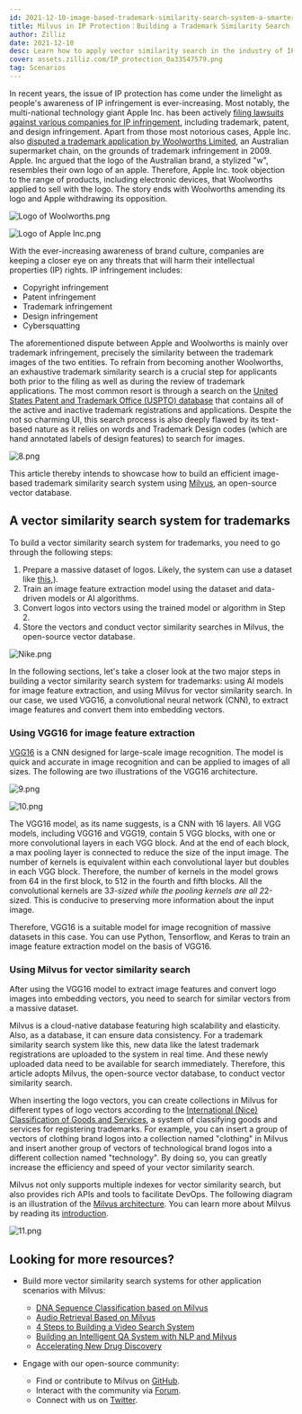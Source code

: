 ```yaml
---
id: 2021-12-10-image-based-trademark-similarity-search-system-a-smarter-solution-to-ip-protection.md
title: Milvus in IP Protection：Building a Trademark Similarity Search System with Milvus 
author: Zilliz
date: 2021-12-10
desc: Learn how to apply vector similarity search in the industry of IP protection.
cover: assets.zilliz.com/IP_protection_0a33547579.png
tag: Scenarios
---
```


In recent years, the issue of IP protection has come under the limelight as people's awareness of IP infringement is ever-increasing. Most notably, the multi-national technology giant Apple Inc. has been actively [filing lawsuits against various companies for IP infringement](https://en.wikipedia.org/wiki/Apple_Inc._litigation), including trademark, patent, and design infringement. Apart from those most notorious cases, Apple Inc. also [disputed a trademark application by Woolworths Limited](https://www.smh.com.au/business/apple-bites-over-woolworths-logo-20091005-ghzr.html), an Australian supermarket chain, on the grounds of trademark infringement in 2009.  Apple. Inc argued that the logo of the Australian brand, a stylized "w", resembles their own logo of an apple. Therefore, Apple Inc. took objection to the range of products, including electronic devices, that Woolworths applied to sell with the logo. The story ends with Woolworths amending its logo and Apple withdrawing its opposition.

![Logo of Woolworths.png](https://assets.zilliz.com/Logo_of_Woolworths_b04ece5b20.png "Logo of Woolworths.")


![Logo of Apple Inc.png](https://assets.zilliz.com/Logo_of_Apple_Inc_181e5bd5f8.png "Logo of Apple Inc.")



With the ever-increasing awareness of brand culture, companies are keeping a closer eye on any threats that will harm their intellectual properties (IP) rights. IP infringement includes:

- Copyright infringement
- Patent infringement
- Trademark infringement
- Design infringement
- Cybersquatting

The aforementioned dispute between Apple and Woolworths is mainly over trademark infringement, precisely the similarity between the trademark images of the two entities. To refrain from becoming another Woolworths, an exhaustive trademark similarity search is a crucial step for applicants both prior to the filing as well as during the review of trademark applications. The most common resort is through a search on the [United States Patent and Trademark Office (USPTO) database](https://tmsearch.uspto.gov/search/search-information) that contains all of the active and inactive trademark registrations and applications. Despite the not so charming UI, this search process is also deeply flawed by its text-based nature as it relies on words and Trademark Design codes (which are hand annotated labels of design features) to search for images.

![8.png](https://assets.zilliz.com/image_8_b2fff6ca11.png "The text-based trademark search options offered by the Trademark Electronic Search System (TESS).")


This article thereby intends to showcase how to build an efficient image-based trademark similarity search system using [Milvus](https://milvus.io), an open-source vector database.

## A vector similarity search system for trademarks

To build a vector similarity search system for trademarks, you need to go through the following steps:

1. Prepare a massive dataset of logos. Likely, the system can use a dataset like [this](https://developer.uspto.gov/product/trademark-24-hour-box-and-supplemental),).
2. Train an image feature extraction model using the dataset and data-driven models or AI algorithms.
3. Convert logos into vectors using the trained model or algorithm in Step 2.
4. Store the vectors and conduct vector similarity searches in Milvus, the open-source vector database.

![Nike.png](https://assets.zilliz.com/trademark_system_e9700df555.png "A demo of the vector similarity search system for trademarks.")


In the following sections, let's take a closer look at the two major steps in building a vector similarity search system for trademarks: using AI models for image feature extraction, and using Milvus for vector similarity search. In our case, we used VGG16, a convolutional neural network (CNN), to extract image features and convert them into embedding vectors.

### Using VGG16 for image feature extraction

[VGG16](https://medium.com/@mygreatlearning/what-is-vgg16-introduction-to-vgg16-f2d63849f615) is a CNN designed for large-scale image recognition. The model is quick and accurate in image recognition and can be applied to images of all sizes. The following are two illustrations of the VGG16 architecture.

![9.png](https://assets.zilliz.com/vgg16_layers_9e621f62cc.png "VGG16 layers")

![10.png](https://assets.zilliz.com/vgg16_architecture_992614e882.png "VGG16 architecture")

The VGG16 model, as its name suggests, is a CNN with 16 layers. All VGG models, including VGG16 and VGG19, contain 5 VGG blocks, with one or more convolutional layers in each VGG block. And at the end of each block, a max pooling layer is connected to reduce the size of the input image. The number of kernels is equivalent within each convolutional layer but doubles in each VGG block. Therefore, the number of kernels in the model grows from 64 in the first block, to 512 in the fourth and fifth blocks. All the convolutional kernels are 3*3-sized while the pooling kernels are all 2*2-sized. This is conducive to preserving more information about the input image.

Therefore, VGG16 is a suitable model for image recognition of massive datasets in this case. You can use Python, Tensorflow, and Keras to train an image feature extraction model on the basis of VGG16.

### Using Milvus for vector similarity search

After using the VGG16 model to extract image features and convert logo images into embedding vectors, you need to search for similar vectors from a massive dataset. 

Milvus is a cloud-native database featuring high scalability and elasticity. Also, as a database, it can ensure data consistency. For a trademark similarity search system like this, new data like the latest trademark registrations are uploaded to the system in real time. And these newly uploaded data need to be available for search immediately. Therefore, this article adopts Milvus, the open-source vector database, to conduct vector similarity search.

When inserting the logo vectors, you can create collections in Milvus for different types of logo vectors according to the [International (Nice) Classification of Goods and Services](https://en.wikipedia.org/wiki/International_(Nice)_Classification_of_Goods_and_Services), a system of classifying goods and services for registering trademarks. For example, you can insert a group of vectors of clothing brand logos into a collection named "clothing" in Milvus and insert another group of vectors of technological brand logos into a different collection named "technology". By doing so, you can greatly increase the efficiency and speed of your vector similarity search.

Milvus not only supports multiple indexes for vector similarity search, but also provides rich APIs and tools to facilitate DevOps. The following diagram is an illustration of the [Milvus architecture](https://milvus.io/docs/v2.0.x/architecture_overview.md). You can learn more about Milvus by reading its [introduction](https://milvus.io/docs/v2.0.x/overview.md).

![11.png](https://assets.zilliz.com/milvus_architecture_ea45a5ab53.png "The Milvus architecture.")


## Looking for more resources?

- Build more vector similarity search systems for other application scenarios with Milvus:
  - [DNA Sequence Classification based on Milvus](https://milvus.io/blog/dna-sequence-classification-based-on-milvus.md)
  - [Audio Retrieval Based on Milvus](https://milvus.io/blog/audio-retrieval-based-on-milvus.md)
  - [4 Steps to Building a Video Search System](https://milvus.io/blog/building-video-search-system-with-milvus.md)
  - [Building an Intelligent QA System with NLP and Milvus](https://milvus.io/blog/building-intelligent-chatbot-with-nlp-and-milvus.md)
  - [Accelerating New Drug Discovery](https://milvus.io/blog/molecular-structure-similarity-with-milvus.md)

- Engage with our open-source community:
  - Find or contribute to Milvus on [GitHub](https://bit.ly/307b7jC).
  - Interact with the community via [Forum](https://bit.ly/3qiyTEk).
  - Connect with us on [Twitter](https://bit.ly/3ob7kd8).
